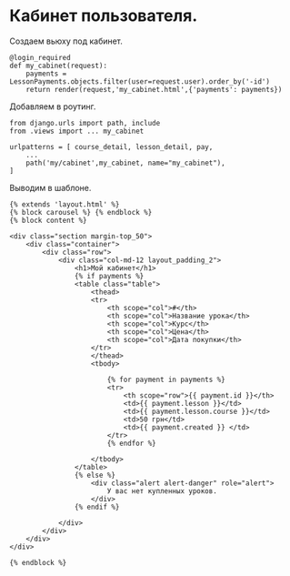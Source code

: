 # Кабинет пользователя.
    
Создаем вьюху под кабинет.

    @login_required
    def my_cabinet(request):
        payments = LessonPayments.objects.filter(user=request.user).order_by('-id')
        return render(request,'my_cabinet.html',{'payments': payments})

Добавляем в роутинг.

    from django.urls import path, include
    from .views import ... my_cabinet

    urlpatterns = [ course_detail, lesson_detail, pay, 
        ...
        path('my/cabinet',my_cabinet, name="my_cabinet"),
    ]

Выводим в шаблоне.

    {% extends 'layout.html' %}
    {% block carousel %} {% endblock %}
    {% block content %}

    <div class="section margin-top_50">
        <div class="container"> 
            <div class="row">
                <div class="col-md-12 layout_padding_2">
                    <h1>Мой кабинет</h1>
                    {% if payments %}
                    <table class="table">
                        <thead>
                        <tr>
                            <th scope="col">#</th>
                            <th scope="col">Название урока</th>
                            <th scope="col">Курс</th>
                            <th scope="col">Цена</th>
                            <th scope="col">Дата покупки</th>
                        </tr>
                        </thead>
                        <tbody>
                        
                            {% for payment in payments %}
                            <tr>
                                <th scope="row">{{ payment.id }}</th>
                                <td>{{ payment.lesson }}</td>
                                <td>{{ payment.lesson.course }}</td>
                                <td>50 грн</td>
                                <td>{{ payment.created }} </td>
                            </tr>
                            {% endfor %}
                        
                        </tbody>
                    </table>
                    {% else %}
                        <div class="alert alert-danger" role="alert">
                            У вас нет купленных уроков.
                        </div>
                    {% endif %}

                </div>
            </div>        
        </div>
    </div>

    {% endblock %}